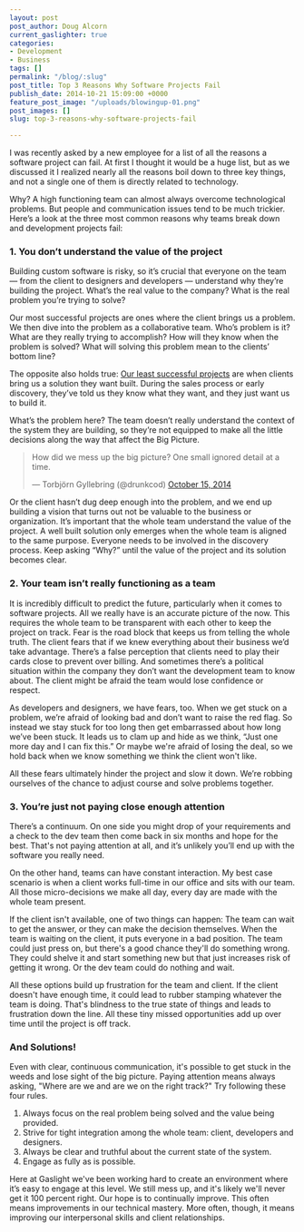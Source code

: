 ```yaml
---
layout: post
post_author: Doug Alcorn
current_gaslighter: true
categories:
- Development
- Business
tags: []
permalink: "/blog/:slug"
post_title: Top 3 Reasons Why Software Projects Fail
publish_date: 2014-10-21 15:09:00 +0000
feature_post_image: "/uploads/blowingup-01.png"
post_images: []
slug: top-3-reasons-why-software-projects-fail

---
```


I was recently asked by a new employee for a list of all the reasons a software project can fail. At first I thought it would be a huge list, but as we discussed it I realized nearly all the reasons boil down to three key things, and not a single one of them is directly related to technology. 

Why? A high functioning team can almost always overcome technological problems. But people and communication issues tend to be much trickier. Here’s a look at the three most common reasons why teams break down and development projects fail:


### 1. You don’t understand the value of the project

Building custom software is risky, so it’s crucial that everyone on the team — from the client to designers and developers — understand why they’re building the project. What’s the real value to the company? What is the real problem you’re trying to solve? 

Our most successful projects are ones where the client brings us a problem. We then dive into the problem as a collaborative team. Who’s problem is it? What are they really trying to accomplish? How will they know when the problem is solved? What will solving this problem mean to the clients’ bottom line?

The opposite also holds true: [Our least successful projects](https://teamgaslight.com/blog/learning-from-failure-agility-when-a-client-project-goes-wrong) are when clients bring us a solution they want built. During the sales process or early discovery, they’ve told us they know what they want, and they just want us to build it. 

What’s the problem here? The team doesn’t really understand the context of the system they are building, so they’re not equipped to make all the little decisions along the way that affect the Big Picture. 

<blockquote class="twitter-tweet" lang="en"><p>How did we mess up the big picture? One small ignored detail at a time.</p>&mdash; Torbjörn Gyllebring (@drunkcod) <a href="https://twitter.com/drunkcod/status/522261322755756032">October 15, 2014</a></blockquote> <script async src="//platform.twitter.com/widgets.js" charset="utf-8"></script>

Or the client hasn’t dug deep enough into the problem, and we end up building a vision that turns out not be valuable to the business or organization. It’s important that the whole team understand the value of the project. A well built solution only emerges when the whole team is aligned to the same purpose. Everyone needs to be involved in the discovery process. Keep asking “Why?” until the value of the project and its solution becomes clear.


### 2. Your team isn’t really functioning as a team

It is incredibly difficult to predict the future, particularly when it comes to software projects. All we really have is an accurate picture of the now. This requires the whole team to be transparent with each other to keep the project on track. 
Fear is the road block that keeps us from telling the whole truth. The client fears that if we knew everything about their business we’d take advantage. There’s a false perception that clients need to play their cards close to prevent over billing. And sometimes there’s a political situation within the company they don’t want the development team to know about. The client might be afraid the team would lose confidence or respect.  

As developers and designers, we have fears, too. When we get stuck on a problem, we’re afraid of looking bad and don’t want to raise the red flag. So instead we stay stuck for too long then get embarrassed about how long we’ve been stuck. It leads us to clam up and hide as we think, “Just one more day and I can fix this.” Or maybe we're afraid of losing the deal, so we hold back when we know something we think the client won't like.

All these fears ultimately hinder the project and slow it down. We’re robbing ourselves of the chance to adjust course and solve problems together. 


### 3. You’re just not paying close enough attention

There’s a continuum. On one side you might drop of your requirements and a check to the dev team then come back in six months and hope for the best. That's not paying attention at all, and it’s unlikely you’ll end up with the software you really need. 

On the other hand, teams can have constant interaction. My best case scenario is when a client works full-time in our office and sits with our team. All those micro-decisions we make all day, every day are made with the whole team present. 

If the client isn't available, one of two things can happen: The team can wait to get the answer, or they can make the decision themselves. When the team is waiting on the client, it puts everyone in a bad position. The team could just press on, but there's a good chance they'll do something wrong. They could shelve it and start something new but that just increases risk of getting it wrong. Or the dev team could do nothing and wait. 

All these options build up frustration for the team and client. If the client doesn't have enough time, it could lead to rubber stamping whatever the team is doing. That's blindness to the true state of things and leads to frustration down the line. All these tiny missed opportunities add up over time until the project is off track.


### And Solutions!

Even with clear, continuous communication, it's possible to get stuck in the weeds and lose sight of the big picture. Paying attention means always asking, "Where are we and are we on the right track?" Try following these four rules. 

1. Always focus on the real problem being solved and the value being provided.
2. Strive for tight integration among the whole team: client, developers and designers. 
3. Always be clear and truthful about the current state of the system.
4. Engage as fully as is possible.

Here at Gaslight we've been working hard to create an environment where it’s easy to engage at this level. We still mess up, and it's likely we'll never get it 100 percent right. Our hope is to continually improve. This often means improvements in our technical mastery. More often, though, it means improving our interpersonal skills and client relationships.

